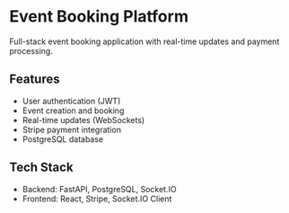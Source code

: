 # Event Booking Platform

Full-stack event booking application with real-time updates and payment processing.

## Features
- User authentication (JWT)
- Event creation and booking
- Real-time updates (WebSockets)
- Stripe payment integration
- PostgreSQL database

## Tech Stack
- Backend: FastAPI, PostgreSQL, Socket.IO
- Frontend: React, Stripe, Socket.IO Client
